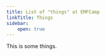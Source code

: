 ```yaml
---
title: List of "things" at EMFCamp
linkTitle: Things
sidebar:
    open: true
---
```

This is some things.
